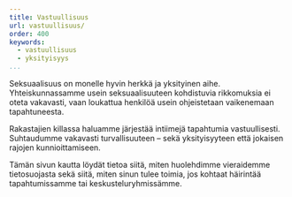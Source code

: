 ```yaml
---
title: Vastuullisuus
url: vastuullisuus/
order: 400
keywords:
  - vastuullisuus
  - yksityisyys
...
```


Seksuaalisuus on monelle hyvin herkkä ja yksityinen aihe.
Yhteiskunnassamme usein seksuaalisuuteen kohdistuvia rikkomuksia ei oteta vakavasti, vaan loukattua henkilöä usein ohjeistetaan vaikenemaan tapahtuneesta.

Rakastajien killassa haluamme järjestää intiimejä tapahtumia vastuullisesti.
Suhtaudumme vakavasti turvallisuuteen – sekä yksityisyyteen että jokaisen rajojen kunnioittamiseen.

Tämän sivun kautta löydät tietoa siitä, miten huolehdimme vieraidemme tietosuojasta sekä siitä, miten sinun tulee toimia, jos kohtaat häirintää tapahtumissamme tai keskusteluryhmissämme.
